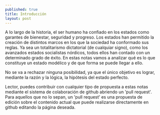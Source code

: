 ```yaml
---
published: true
title: Introducción
layout: post
---
```

A lo largo de la historia, el ser humano ha confiado en los estados como garantes de bienestar, seguridad y progreso. Los estados han permitido la creación de distintos marcos en los que la sociedad ha conformado sus reglas. Ya sea un totalitarismo dictatorial (de cualquiar signo), como los avanzados estados socialistas nórdicos, todos ellos han contado con un determinado grado de éxito.
En estas notas vamos a analizar qué es lo que constituye un estado modélico y de que forma se puede llegar a ello.

No se va a rechazar ninguna posibilidad, ya que el único objetivo es lograr, mediante la razón y la lógica, la hipótesis del estado perfecto.

Lector, puedes contribuir con cualquier tipo de propuesta a estas notas mediante el sistema de colaboración de github abriendo un 'pull request'. Para aquellos que no lo sepan, un 'pull request' es una propuesta de edición sobre el contenido actual que puede realizarse directamente en github editando la página deseada.
